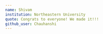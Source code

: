 ```yaml
---
name: Shivam 
institution: Northeastern University
quote: Congrats to everyone! We made it!!!
github_user: Chauhanshi
---
```

